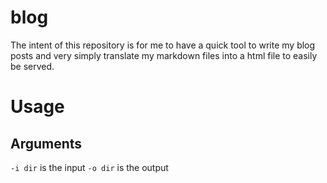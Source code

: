 # blog

The intent of this repository is for me to have a quick tool to write my blog posts and very simply translate my markdown files into a html file to easily be served.

# Usage

## Arguments

`-i dir` is the input
`-o dir` is the output